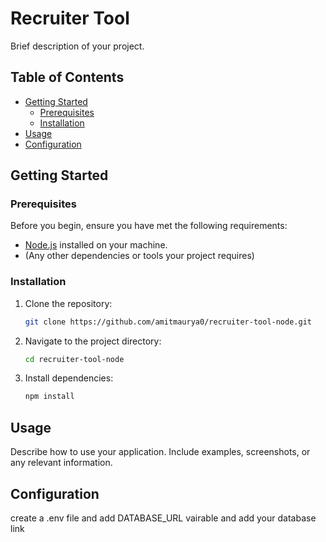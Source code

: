 # Recruiter Tool

Brief description of your project.

## Table of Contents
- [Getting Started](#getting-started)
  - [Prerequisites](#prerequisites)
  - [Installation](#installation)
- [Usage](#usage)
- [Configuration](#configuration)

## Getting Started

### Prerequisites

Before you begin, ensure you have met the following requirements:

- [Node.js](https://nodejs.org/) installed on your machine.
- (Any other dependencies or tools your project requires)

### Installation

1. Clone the repository:

    ```bash
    git clone https://github.com/amitmaurya0/recruiter-tool-node.git
    ```

2. Navigate to the project directory:

    ```bash
    cd recruiter-tool-node
    ```

3. Install dependencies:

    ```bash
    npm install
    ```

## Usage

Describe how to use your application. Include examples, screenshots, or any relevant information.

## Configuration

create a .env file and add DATABASE_URL vairable and add your database link


